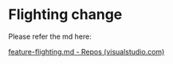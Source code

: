 # Flighting change

Please refer the md here:

[feature-flighting.md - Repos (visualstudio.com)](https://microsoft.visualstudio.com/Universal%20Store/_git/SC.CSPayments.PX?path=/private/Payments/Docs/operations/feature-flighting.md&amp;version=GCc6c8161eca701c94eae3979e295c1dd698a89db7&amp;_a=preview)